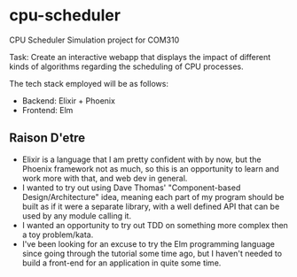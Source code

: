 # cpu-scheduler
CPU Scheduler Simulation project for COM310

Task: Create an interactive webapp that displays the impact of different kinds 
of algorithms regarding the scheduling of CPU processes.

The tech stack employed will be as follows:

- Backend: Elixir + Phoenix
- Frontend: Elm

## Raison D'etre

- Elixir is a language that I am pretty confident with by now, but the Phoenix 
framework not as much, so this is an opportunity to learn and work more with 
that, and web dev in general.
- I wanted to try out using Dave Thomas' "Component-based Design/Architecture" 
idea, meaning each part of my program should be built as if it were a separate 
library, with a well defined API that can be used by any module calling it.
- I wanted an opportunity to try out TDD on something more complex then a toy 
problem/kata.
- I've been looking for an excuse to try the Elm programming language since 
going through the tutorial some time ago, but I haven't needed to build a 
front-end for an application in quite some time.
